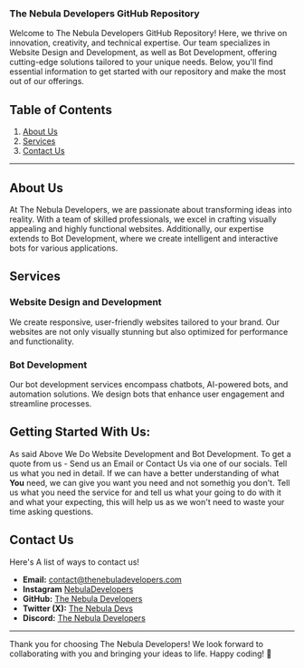 ### The Nebula Developers GitHub Repository

Welcome to The Nebula Developers GitHub Repository! Here, we thrive on innovation, creativity, and technical expertise. Our team specializes in Website Design and Development, as well as Bot Development, offering cutting-edge solutions tailored to your unique needs. Below, you'll find essential information to get started with our repository and make the most out of our offerings.

## Table of Contents
1. [About Us](#about-us)
2. [Services](#services)
3. [Contact Us](#contact-us)

---

## About Us
At The Nebula Developers, we are passionate about transforming ideas into reality. With a team of skilled professionals, we excel in crafting visually appealing and highly functional websites. Additionally, our expertise extends to Bot Development, where we create intelligent and interactive bots for various applications.

## Services
### Website Design and Development
We create responsive, user-friendly websites tailored to your brand. Our websites are not only visually stunning but also optimized for performance and functionality.

### Bot Development
Our bot development services encompass chatbots, AI-powered bots, and automation solutions. We design bots that enhance user engagement and streamline processes.

## Getting Started With Us: 

As said Above We Do Website Development and Bot Development. To get a quote from us - Send us an Email or Contact Us via one of our socials. Tell us what you ned in detail. If we can have a better understanding of what **You** need, we can give you want you need and not somethig you don't. Tell us what you need the service for and tell us what your going to do with it and what your expecting, this will help us as we won't need to waste your time asking questions.  

## Contact Us
Here's A list of ways to contact us! 

- **Email:** contact@thenebuladevelopers.com
- **Instagram** [NebulaDevelopers]([https://www.thenebuladevelopers.com](https://www.instagram.com/thenebuladevelopers/))
- **GitHub:** [The Nebula Developers](https://github.com/TheNebulaDevelopers)
- **Twitter (X):** [The Nebula Devs](https://twitter.com/thenebuladevs)
- **Discord:** [The Nebula Developers](https://discord.gg/eJjArk3grp)

---

Thank you for choosing The Nebula Developers! We look forward to collaborating with you and bringing your ideas to life. Happy coding! 🚀
